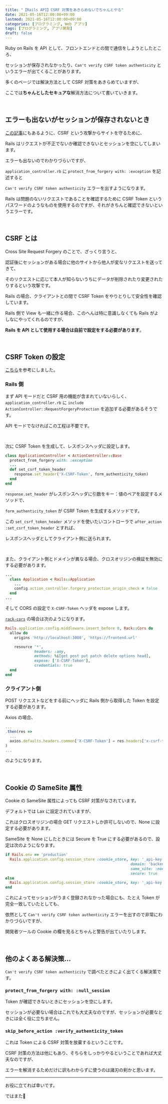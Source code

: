 ```yaml
---
title: "【Rails API】CSRF 対策をあきらめないでちゃんとやる"
date: 2021-05-16T12:00:00+09:00
lastmod: 2021-05-16T12:00:00+09:00
categories: [プログラミング, Web アプリ]
tags: [プログラミング, アプリ開発]
draft: false
---
```


Ruby on Rails を API として、フロントエンドとの間で通信をしようとしたところ、

セッションが保存されなかったり、`Can't verify CSRF token authenticity` というエラーが出てくることがあります。

多くのページでは解決方法として CSRF 対策をあきらめていますが、

<!--more-->

ここでは**ちゃんとしたセキュアな**解消方法について書いていきます。

<br>

## エラーも出ないがセッションが保存されないとき

[この記事](https://qiita.com/take_webengineer/items/ddaf21366b68008ada3d)にもあるように、CSRF という攻撃からサイトを守るために、

Rails はリクエストが不正でないか確認できないとセッションを空にしてしまいます。

エラーも出ないのでわかりづらいですが、

`application_controller.rb` に `protect_from_forgery with: :exception` を記述すると

`Can't verify CSRF token authenticity` エラーを出すようになります。

Rails は問題のないリクエストであることを確認するために CSRF Token というパスワードのようなものを使用するのですが、それがきちんと確認できないというエラーです。

<br>

## CSRF とは

Cross Site Request Forgery のことで、ざっくり言うと、

認証後にセッションがある場合に他のサイトから他人が変なリクエストを送ってきて、

そのリクエストに応じて本人が知らないうちにデータが削除されたり変更されたりするという攻撃です。

Rails の場合、クライアントとの間で CSRF Token をやりとりして安全性を確認しています。

Rails 側で View も一緒に作る場合、このへんは特に意識しなくても Rails がよしなにやってくれるのですが、

**Rails を API として使用する場合は自前で設定をする必要があります**。

<br>

## CSRF Token の設定

[こちら](https://kappaz.hatenablog.com/entry/2020/08/17/141127)を参考にしました。

### Rails 側

まず API モードだと CSRF 用の機能が含まれていないらしく、`application_controller.rb` に `include ActionController::RequestForgeryProtection` を追加する必要があるそうです。

API モードでなければこの工程は不要です。

<br>

次に CSRF Token を生成して、レスポンスヘッダに設定します。

```ruby {name="application_controller.rb"}
class ApplicationController < ActionController::Base
  protect_from_forgery with: :exception
  ...
  def set_csrf_token_header
    response.set_header('X-CSRF-Token', form_authenticity_token)
  end
end
```

`response.set_header` がレスポンスヘッダに引数をキー：値のペアを設定するメソッドで、

`form_authenticity_token` が CSRF Token を生成するメソッドです。

この `set_csrf_token_header` メソッドを使いたいコントローラで `after_action :set_csrf_token_header` とすれば、

レスポンスヘッダとしてクライアント側に送られます。

<br>

また、クライアント側とドメインが異なる場合、クロスオリジンの検証を無効にする必要があります。

```ruby {name="config/application.rb", hl_lines=[4]}
...
  class Application < Rails::Application
    ...
    config.action_controller.forgery_protection_origin_check = false
  end
...
```

そして CORS の設定で `X-CSRF-Token` ヘッダを expose します。

[`rack-cors`](https://github.com/cyu/rack-cors) の場合は次のようになります。

```ruby {name="config/initializers/cors.rb", hl_lines=[8]}
Rails.application.config.middleware.insert_before 0, Rack::Cors do
  allow do
    origins 'http://localhost:3000', 'https://frontend.url'

    resource '*',
             headers: :any,
             methods: %i[get post put patch delete options head],
             expose: ['X-CSRF-Token'],
             credentials: true
  end
end
```


### クライアント側

POST リクエストなどをする前にヘッダに Rails 側から取得した Token を設定する必要があります。

Axios の場合、

```js {hl_lines=[4]}
...
.then(res =>
  ...
  axios.defaults.headers.common['X-CSRF-Token'] = res.headers['x-csrf-token'];
)
...
```

のようになります。

<br>

## Cookie の SameSite 属性

Cookie の SameSite 属性によっても CSRF 対策がなされています。

デフォルトでは Lax に設定されていますが、

これはクロスオリジンの場合 GET リクエストしか許可しないので、None に設定する必要があります。

SameSite を None にしたときには Secure を True にする必要があるので、設定は次のようになります。

```ruby {name="config/initializers/session_store.rb", hl_lines=["4-5"]}
if Rails.env == 'production'
  Rails.application.config.session_store :cookie_store, key: '_api-key',
                                                        domain: 'backend.url',
                                                        same_site: :none,
                                                        secure: true
else
  Rails.application.config.session_store :cookie_store, key: '_api-key'
end
```

これによってセッションがうまく登録されなかった場合にも、たとえ Token が完全一致していたとしても、

依然として `Can't verify CSRF token authenticity` エラーを出すので非常にわかりづらいですが、

開発者ツールの Cookie の欄を見るとちゃんと警告が出ていたりします。

<br>

## 他のよくある解決策…

`Can't verify CSRF token authenticity` で調べたときによく出てくる解決策です。

### `protect_from_forgery with: :null_session`

Token が確認できないときにセッションを空にします。

セッションが必要ない場合はこれでも大丈夫なのですが、セッションが必要なときには全く役に立ちません。

### `skip_before_action :verify_authenticity_token`

これは Token による CSRF 対策を放棄するということです。

CSRF 対策の方法は他にもあり、そちらをしっかりやるということであれば大丈夫なのですが、

エラーを解消するためだけに訳もわからずに使うのは諸刃の剣かと思います。

---

お役に立てれば幸いです。

ではまた:wave:
